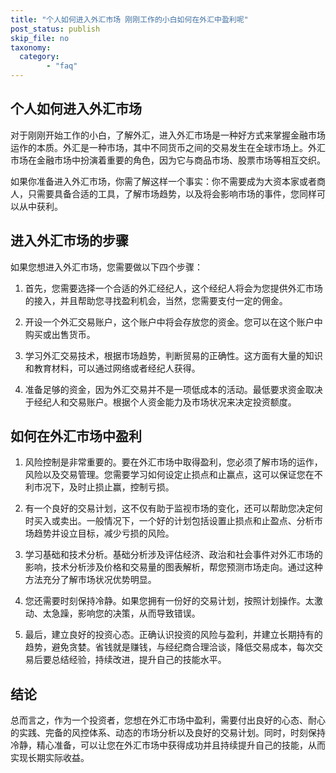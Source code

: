 ```yaml
---
title: "个人如何进入外汇市场 刚刚工作的小白如何在外汇中盈利呢"
post_status: publish
skip_file: no
taxonomy:
  category:
        - "faq"
---
```


## 个人如何进入外汇市场

对于刚刚开始工作的小白，了解外汇，进入外汇市场是一种好方式来掌握金融市场运作的本质。外汇是一种市场，其中不同货币之间的交易发生在全球市场上。外汇市场在金融市场中扮演着重要的角色，因为它与商品市场、股票市场等相互交织。

如果你准备进入外汇市场，你需了解这样一个事实：你不需要成为大资本家或者商人，只需要具备合适的工具，了解市场趋势，以及将会影响市场的事件，您同样可以从中获利。

## 进入外汇市场的步骤

如果您想进入外汇市场，您需要做以下四个步骤：

1. 首先，您需要选择一个合适的外汇经纪人，这个经纪人将会为您提供外汇市场的接入，并且帮助您寻找盈利机会，当然，您需要支付一定的佣金。

2. 开设一个外汇交易账户，这个账户中将会存放您的资金。您可以在这个账户中购买或出售货币。

3. 学习外汇交易技术，根据市场趋势，判断贸易的正确性。这方面有大量的知识和教育材料，可以通过网络或者经纪人获得。

4. 准备足够的资金，因为外汇交易并不是一项低成本的活动。最低要求资金取决于经纪人和交易账户。根据个人资金能力及市场状况来决定投资额度。

## 如何在外汇市场中盈利

1. 风险控制是非常重要的。要在外汇市场中取得盈利，您必须了解市场的运作，风险以及交易管理。您需要学习如何设定止损点和止赢点，这可以保证您在不利市况下，及时止损止赢，控制亏损。

2. 有一个良好的交易计划，这不仅有助于监视市场的变化，还可以帮助您决定何时买入或卖出。一般情况下，一个好的计划包括设置止损点和止盈点、分析市场趋势并设立目标，减少亏损的风险。

3. 学习基础和技术分析。基础分析涉及评估经济、政治和社会事件对外汇市场的影响，技术分析涉及价格和交易量的图表解析，帮您预测市场走向。通过这种方法充分了解市场状况优势明显。

4. 您还需要时刻保持冷静。如果您拥有一份好的交易计划，按照计划操作。太激动、太急躁，影响您的决策，从而导致错误。

5. 最后，建立良好的投资心态。正确认识投资的风险与盈利，并建立长期持有的趋势，避免贪婪。省钱就是赚钱，与经纪商合理洽谈，降低交易成本，每次交易后要总结经验，持续改进，提升自己的技能水平。

## 结论

总而言之，作为一个投资者，您想在外汇市场中盈利，需要付出良好的心态、耐心的实践、完备的风控体系、动态的市场分析以及良好的交易计划。同时，时刻保持冷静，精心准备，可以让您在外汇市场中获得成功并且持续提升自己的技能，从而实现长期实际收益。
